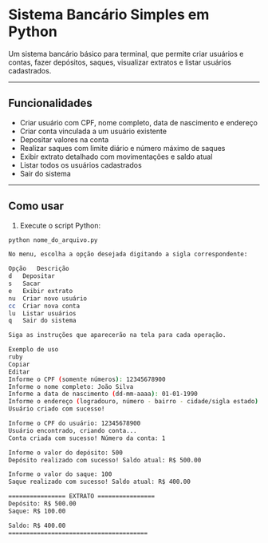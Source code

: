 # Sistema Bancário Simples em Python

Um sistema bancário básico para terminal, que permite criar usuários e contas, fazer depósitos, saques, visualizar extratos e listar usuários cadastrados.

---

## Funcionalidades

- Criar usuário com CPF, nome completo, data de nascimento e endereço
- Criar conta vinculada a um usuário existente
- Depositar valores na conta
- Realizar saques com limite diário e número máximo de saques
- Exibir extrato detalhado com movimentações e saldo atual
- Listar todos os usuários cadastrados
- Sair do sistema

---

## Como usar

1. Execute o script Python:

```bash
python nome_do_arquivo.py

No menu, escolha a opção desejada digitando a sigla correspondente:

Opção	Descrição
d	Depositar
s	Sacar
e	Exibir extrato
nu	Criar novo usuário
cc	Criar nova conta
lu	Listar usuários
q	Sair do sistema

Siga as instruções que aparecerão na tela para cada operação.

Exemplo de uso
ruby
Copiar
Editar
Informe o CPF (somente números): 12345678900
Informe o nome completo: João Silva
Informe a data de nascimento (dd-mm-aaaa): 01-01-1990
Informe o endereço (logradouro, número - bairro - cidade/sigla estado): Rua A, 100 - Centro - SP/SP
Usuário criado com sucesso!

Informe o CPF do usuário: 12345678900
Usuário encontrado, criando conta...
Conta criada com sucesso! Número da conta: 1

Informe o valor do depósito: 500
Depósito realizado com sucesso! Saldo atual: R$ 500.00

Informe o valor do saque: 100
Saque realizado com sucesso! Saldo atual: R$ 400.00

================ EXTRATO ================
Depósito: R$ 500.00
Saque: R$ 100.00

Saldo: R$ 400.00
=======================================
